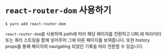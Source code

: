 # `react-router-dom` 사용하기

```
$ yarn add react-router-dom
```


`react-router-dom`을 사용하여 path에 따라 해당 페이지를 전환하고 URL에 파라미터 또는 쿼리 스트링을 함께 넣어주어 그에 따른 페이지를 보여줍니다. 또한 history props를 통해 페이지의 navigating 되었던 기록을 따라 전환할 수 있습니다. 
